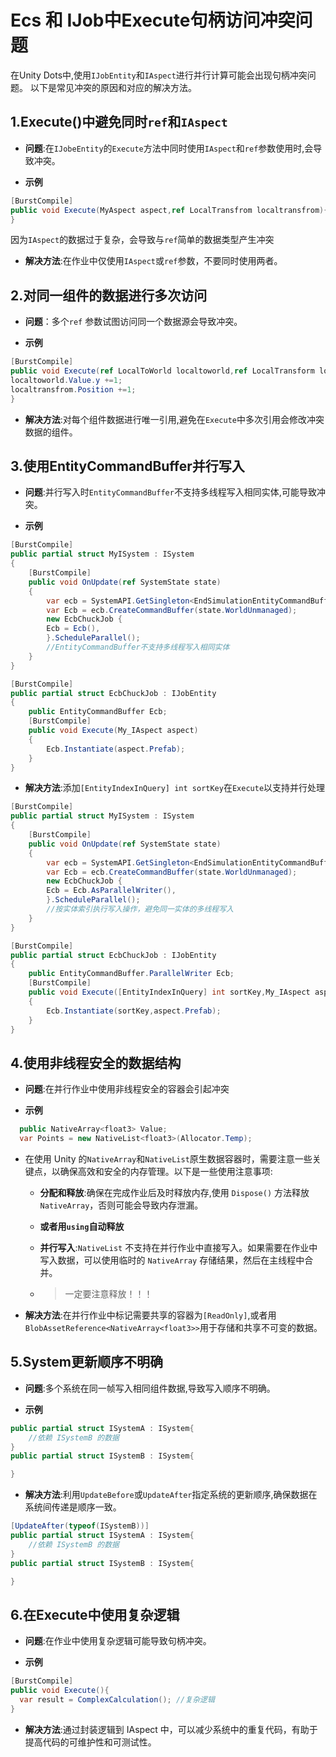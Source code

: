 # Ecs 和 IJob中Execute句柄访问冲突问题

在Unity Dots中,使用`IJobEntity`和`IAspect`进行并行计算可能会出现句柄冲突问题。
以下是常见冲突的原因和对应的解决方法。
  
## 1.Execute()中避免同时`ref`和`IAspect`
- **问题**:在`IJobeEntity`的`Execute`方法中同时使用`IAspect`和`ref`参数使用时,会导致冲突。

- **示例**

```csharp
[BurstCompile]
public void Execute(MyAspect aspect,ref LocalTransfrom localtransfrom){
}
```
因为`IAspect`的数据过于复杂，会导致与`ref`简单的数据类型产生冲突

- **解决方法**:在作业中仅使用`IAspect`或`ref`参数，不要同时使用两者。

## 2.对同一组件的数据进行多次访问

- **问题**：多个`ref` 参数试图访问同一个数据源会导致冲突。

- **示例**

```csharp
[BurstCompile]
public void Execute(ref LocalToWorld localtoworld,ref LocalTransform localtransform){
localtoworld.Value.y +=1;
localtransfrom.Position +=1;
}
```

- **解决方法**:对每个组件数据进行唯一引用,避免在`Execute`中多次引用会修改冲突数据的组件。

## 3.使用EntityCommandBuffer并行写入

- **问题**:并行写入时`EntityCommandBuffer`不支持多线程写入相同实体,可能导致冲突。

- **示例**

```csharp
[BurstCompile]
public partial struct MyISystem : ISystem
{
    [BurstCompile]
    public void OnUpdate(ref SystemState state)
    {
        var ecb = SystemAPI.GetSingleton<EndSimulationEntityCommandBufferSystem.Singleton>();
        var Ecb = ecb.CreateCommandBuffer(state.WorldUnmanaged);
        new EcbChuckJob {
        Ecb = Ecb(),
        }.ScheduleParallel();
        //EntityCommandBuffer不支持多线程写入相同实体
    }
}

[BurstCompile]
public partial struct EcbChuckJob : IJobEntity
{
    public EntityCommandBuffer Ecb;
    [BurstCompile]
    public void Execute(My_IAspect aspect)
    {
        Ecb.Instantiate(aspect.Prefab);
    }
}
```


- **解决方法**:添加`[EntityIndexInQuery] int sortKey`在`Execute`以支持并行处理


```csharp
[BurstCompile]
public partial struct MyISystem : ISystem
{
    [BurstCompile]
    public void OnUpdate(ref SystemState state)
    {
        var ecb = SystemAPI.GetSingleton<EndSimulationEntityCommandBufferSystem.Singleton>();
        var Ecb = ecb.CreateCommandBuffer(state.WorldUnmanaged);
        new EcbChuckJob {
        Ecb = Ecb.AsParallelWriter(),
        }.ScheduleParallel();
        //按实体索引执行写入操作，避免同一实体的多线程写入
    }
}

[BurstCompile]
public partial struct EcbChuckJob : IJobEntity
{
    public EntityCommandBuffer.ParallelWriter Ecb;
    [BurstCompile]
    public void Execute([EntityIndexInQuery] int sortKey,My_IAspect aspect)
    {
        Ecb.Instantiate(sortKey,aspect.Prefab);
    }
}
```

## 4.使用非线程安全的数据结构
- **问题**:在并行作业中使用非线程安全的容器会引起冲突

- **示例**

```csharp
  public NativeArray<float3> Value;
  var Points = new NativeList<float3>(Allocator.Temp);
```
- 在使用 Unity 的`NativeArray`和`NativeList`原生数据容器时，需要注意一些关键点，以确保高效和安全的内存管理。以下是一些使用注意事项:

  -  **分配和释放**:确保在完成作业后及时释放内存,使用 `Dispose()` 方法释放 `NativeArray`，否则可能会导致内存泄漏。
  -  **或者用`using`自动释放**
  -  **并行写入**:`NativeList` 不支持在并行作业中直接写入。如果需要在作业中写入数据，可以使用临时的 `NativeArray` 存储结果，然后在主线程中合并。
  
  -  > 一定要注意释放！！！

- **解决方法**:在并行作业中标记需要共享的容器为`[ReadOnly]`,或者用`BlobAssetReference<NativeArray<float3>>`用于存储和共享不可变的数据。

## 5.System更新顺序不明确
- **问题**:多个系统在同一帧写入相同组件数据,导致写入顺序不明确。

- **示例**

```csharp
public partial struct ISystemA : ISystem{
    //依赖 ISystemB 的数据
}
public partial struct ISystemB : ISystem{

}
```

- **解决方法**:利用`UpdateBefore`或`UpdateAfter`指定系统的更新顺序,确保数据在系统间传递是顺序一致。

```csharp
[UpdateAfter(typeof(ISystemB))]
public partial struct ISystemA : ISystem{
    //依赖 ISystemB 的数据
}
public partial struct ISystemB : ISystem{

}
```

## 6.在Execute中使用复杂逻辑
- **问题**:在作业中使用复杂逻辑可能导致句柄冲突。

- **示例**

```csharp
[BurstCompile]
public void Execute(){
  var result = ComplexCalculation(); //复杂逻辑
}
```

- **解决方法**:通过封装逻辑到 IAspect 中，可以减少系统中的重复代码，有助于提高代码的可维护性和可测试性。

